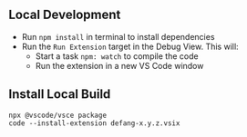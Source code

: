 ## Local Development

- Run `npm install` in terminal to install dependencies
- Run the `Run Extension` target in the Debug View. This will:
	- Start a task `npm: watch` to compile the code
	- Run the extension in a new VS Code window

## Install Local Build

```
npx @vscode/vsce package
code --install-extension defang-x.y.z.vsix
```
